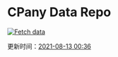 # CPany Data Repo

[![Fetch data](https://github.com/yjl9903/CPany/actions/workflows/fetch.yml/badge.svg)](https://github.com/yjl9903/CPany/actions/workflows/fetch.yml)

<!-- START_SECTION: update_time -->
更新时间：[2021-08-13 00:36](https://www.timeanddate.com/worldclock/fixedtime.html?msg=Fetch+data&iso=20210813T003650&p1=237)
<!-- END_SECTION: update_time -->
